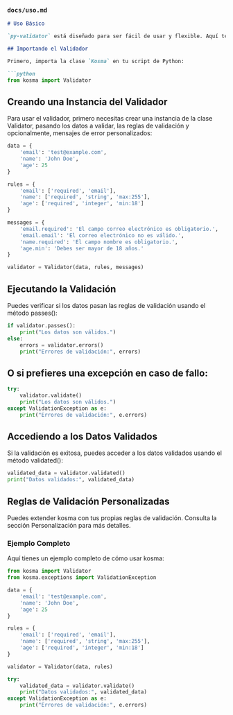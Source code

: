
### `docs/uso.md`

```markdown
# Uso Básico

`py-validator` está diseñado para ser fácil de usar y flexible. Aquí te mostramos cómo puedes empezar a usarlo en tus proyectos.

## Importando el Validador

Primero, importa la clase `Kosma` en tu script de Python:

```python
from kosma import Validator
```

## Creando una Instancia del Validador
Para usar el validador, primero necesitas crear una instancia de la clase Validator, pasando los datos a validar, las reglas de validación y opcionalmente, mensajes de error personalizados:

```python
data = {
    'email': 'test@example.com',
    'name': 'John Doe',
    'age': 25
}

rules = {
    'email': ['required', 'email'],
    'name': ['required', 'string', 'max:255'],
    'age': ['required', 'integer', 'min:18']
}

messages = {
    'email.required': 'El campo correo electrónico es obligatorio.',
    'email.email': 'El correo electrónico no es válido.',
    'name.required': 'El campo nombre es obligatorio.',
    'age.min': 'Debes ser mayor de 18 años.'
}

validator = Validator(data, rules, messages)
```

## Ejecutando la Validación
Puedes verificar si los datos pasan las reglas de validación usando el método passes():

```python
if validator.passes():
    print("Los datos son válidos.")
else:
    errors = validator.errors()
    print("Errores de validación:", errors)
```

## O si prefieres una excepción en caso de fallo:

```python
try:
    validator.validate()
    print("Los datos son válidos.")
except ValidationException as e:
    print("Errores de validación:", e.errors)
```

## Accediendo a los Datos Validados
Si la validación es exitosa, puedes acceder a los datos validados usando el método validated():
```python
validated_data = validator.validated()
print("Datos validados:", validated_data)
```

## Reglas de Validación Personalizadas
Puedes extender kosma con tus propias reglas de validación. Consulta la sección Personalización para más detalles.

### Ejemplo Completo
Aquí tienes un ejemplo completo de cómo usar kosma:

```python
from kosma import Validator
from kosma.exceptions import ValidationException

data = {
    'email': 'test@example.com',
    'name': 'John Doe',
    'age': 25
}

rules = {
    'email': ['required', 'email'],
    'name': ['required', 'string', 'max:255'],
    'age': ['required', 'integer', 'min:18']
}

validator = Validator(data, rules)

try:
    validated_data = validator.validate()
    print("Datos validados:", validated_data)
except ValidationException as e:
    print("Errores de validación:", e.errors)
```